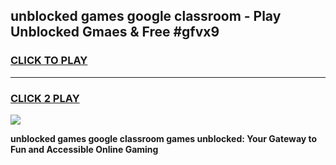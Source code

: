 
## unblocked games google classroom - Play Unblocked Gmaes & Free #gfvx9
<h3>
<a href="https://news.freeplayer.one?title=unblocked_games_google_classroom&ref=03M">CLICK TO PLAY</a></h3>
<hr>

<h3>
<a href="https://news.freeplayer.one?title=unblocked_games_google_classroom&ref=03M">CLICK 2 PLAY</a>
  
</h3>

<a href="https://news.freeplayer.one?title=unblocked_games_google_classroom&ref=03M"><img src="https://clearcache.store/games.png"></a>


**unblocked games google classroom games unblocked: Your Gateway to Fun and Accessible Online Gaming**
